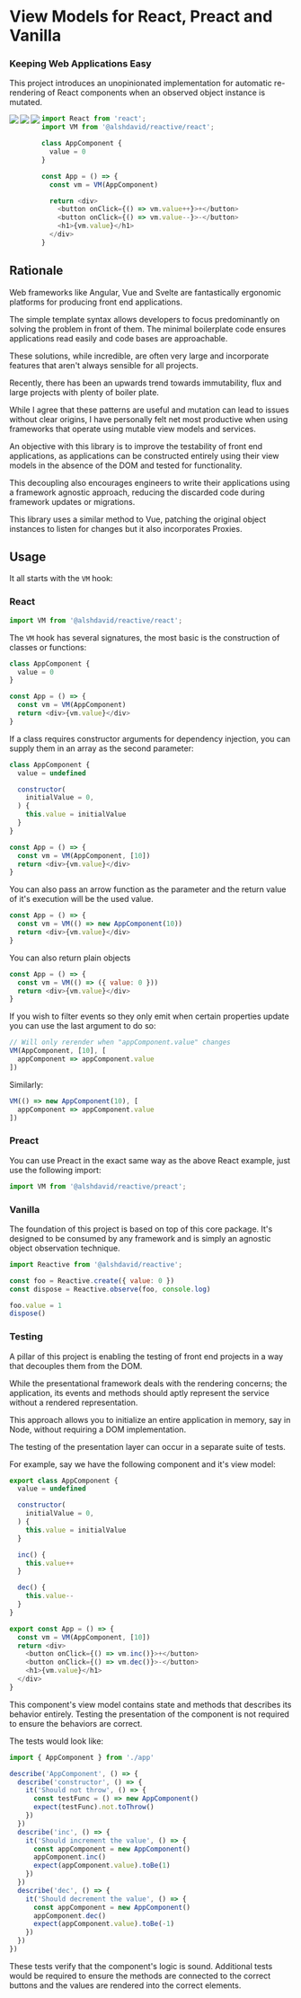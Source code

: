 # View Models for React, Preact and Vanilla

### Keeping Web Applications Easy

This project introduces an unopinionated implementation for automatic re-rendering of React components when an observed object instance is mutated.

<p>
  <img align="left" src="https://img.shields.io/bundlephobia/minzip/@alshdavid/reactive" >
  <img align="left" src="https://img.shields.io/badge/dependencies-0-success" >
  <img align="left" src="https://img.shields.io/npm/v/@alshdavid/reactive" >
</p>

```javascript
import React from 'react';
import VM from '@alshdavid/reactive/react';

class AppComponent {
  value = 0
}

const App = () => {
  const vm = VM(AppComponent)

  return <div>
    <button onClick={() => vm.value++}>+</button>
    <button onClick={() => vm.value--}>-</button>
    <h1>{vm.value}</h1>
  </div>
}
```

## Rationale

Web frameworks like Angular, Vue and Svelte are fantastically ergonomic platforms for producing front end applications.

The simple template syntax allows developers to focus predominantly on solving the problem in front of them. The minimal boilerplate code ensures applications read easily and code bases are approachable.

These solutions, while incredible, are often very large and incorporate features that aren't always sensible for all projects.

Recently, there has been an upwards trend towards immutability, flux and large projects with plenty of boiler plate. 

While I agree that these patterns are useful and mutation can lead to issues without clear origins, I have personally felt net most productive when using frameworks that operate using mutable view models and services.

An objective with this library is to improve the testability of front end applications, as applications can be constructed entirely using their view models in the absence of the DOM and tested for functionality.

This decoupling also encourages engineers to write their applications using a framework agnostic approach, reducing the discarded code during framework updates or migrations.

This library uses a similar method to Vue, patching the original object instances to listen for changes but it also incorporates Proxies.

## Usage 

It all starts with the `VM` hook:

### React

```javascript
import VM from '@alshdavid/reactive/react';
```

The `VM` hook has several signatures, the most basic is the construction of classes or functions:

```javascript
class AppComponent {
  value = 0
}

const App = () => {
  const vm = VM(AppComponent)
  return <div>{vm.value}</div>
} 
```

If a class requires constructor arguments for dependency injection, you can supply them in an array as the second parameter:

```javascript
class AppComponent {
  value = undefined

  constructor(
    initialValue = 0,
  ) {
    this.value = initialValue
  }
}

const App = () => {
  const vm = VM(AppComponent, [10])
  return <div>{vm.value}</div>
} 
```

You can also pass an arrow function as the parameter and the return value of it's execution will be the used value.

```javascript
const App = () => {
  const vm = VM(() => new AppComponent(10))
  return <div>{vm.value}</div>
} 
```

You can also return plain objects

```javascript
const App = () => {
  const vm = VM(() => ({ value: 0 }))
  return <div>{vm.value}</div>
} 
```

If you wish to filter events so they only emit when certain properties update you can use the last argument to do so:

```javascript
// Will only rerender when "appComponent.value" changes
VM(AppComponent, [10], [
  appComponent => appComponent.value
])
```
Similarly:

```javascript
VM(() => new AppComponent(10), [
  appComponent => appComponent.value
])
```

### Preact

You can use Preact in the exact same way as the above React example, just use the following import:

```javascript
import VM from '@alshdavid/reactive/preact';
```

### Vanilla

The foundation of this project is based on top of this core package. It's designed to be consumed by any framework and is simply an agnostic object observation technique.

```javascript
import Reactive from '@alshdavid/reactive';

const foo = Reactive.create({ value: 0 })
const dispose = Reactive.observe(foo, console.log)

foo.value = 1
dispose()
```
 
 ### Testing

 A pillar of this project is enabling the testing of front end projects in a way that decouples them from the DOM.

 While the presentational framework deals with the rendering concerns; the application, its events and methods should aptly represent the service without a rendered representation.

 This approach allows you to initialize an entire application in memory, say in Node, without requiring a DOM implementation.

 The testing of the presentation layer can occur in a separate suite of tests.

 For example, say we have the following component and it's view model:

```javascript
export class AppComponent {
  value = undefined

  constructor(
    initialValue = 0,
  ) {
    this.value = initialValue
  }

  inc() {
    this.value++
  }

  dec() {
    this.value--
  }
}

export const App = () => {
  const vm = VM(AppComponent, [10])
  return <div>
    <button onClick={() => vm.inc()}>+</button>
    <button onClick={() => vm.dec()}>-</button>
    <h1>{vm.value}</h1>
  </div>
} 
```

This component's view model contains state and methods that describes its behavior entirely. Testing the presentation of the component is not required to ensure the behaviors are correct.

The tests would look like:

```javascript
import { AppComponent } from './app'

describe('AppComponent', () => {
  describe('constructor', () => {
    it('Should not throw', () => {
      const testFunc = () => new AppComponent()
      expect(testFunc).not.toThrow()
    })
  })
  describe('inc', () => {
    it('Should increment the value', () => {
      const appComponent = new AppComponent()
      appComponent.inc()
      expect(appComponent.value).toBe(1)
    })
  })
  describe('dec', () => {
    it('Should decrement the value', () => {
      const appComponent = new AppComponent()
      appComponent.dec()
      expect(appComponent.value).toBe(-1)
    })
  })
})
```

These tests verify that the component's logic is sound. Additional tests would be required to ensure the methods are connected to the correct buttons and the values are rendered into the correct elements.